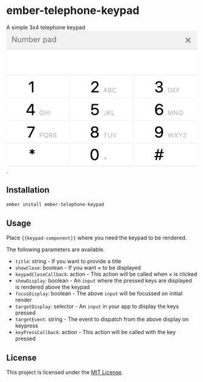 ember-telephone-keypad
==============================================================================

A simple 3x4 telephone keypad ![screenshot](screenshots/screenshot.png).

Installation
------------------------------------------------------------------------------

```
ember install ember-telephone-keypad
```


Usage
------------------------------------------------------------------------------

Place `{{keypad-component}}` where you need the keypad to be rendered.

The following parameters are available.
<ul>
  <li><code>title</code>: string - If you want to provide a title</li>
  <li><code>showClose</code>: boolean - If you want &times; to be displayed</li>
  <li><code>keypadCloseCallback</code>: action - This action will be called when &times; is clicked</li>
  <li><code>showDisplay</code>: boolean - An <code>input</code> where the pressed keys are displayed is rendered above the keypad</li>
  <li><code>focusDisplay</code>: boolean - The above <code>input</code> will be focussed on initial render</li>
  <li><code>targetDisplay</code>: selector - An <code>input</code> in your app to display the keys pressed</li>
  <li><code>targetEvent</code>: string - The event to dispatch from the above display on keypress</li>
  <li><code>keyPressCallback</code>: action - This action will be called with the key pressed</li>
</ul>



License
------------------------------------------------------------------------------

This project is licensed under the [MIT License](LICENSE.md).
